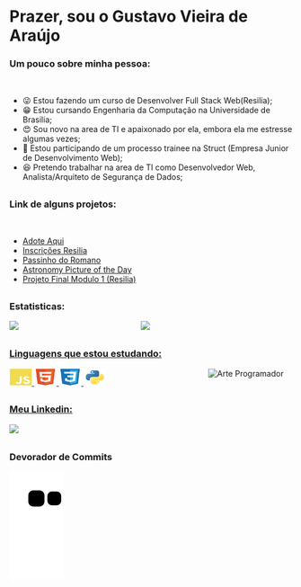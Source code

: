 <h1>Prazer, sou o Gustavo Vieira de Araújo</h1>

<div>
  <h3>
    Um pouco sobre minha pessoa:
  </h3><br>
  <ul>
    <li>
      😜 Estou fazendo um curso de Desenvolver Full Stack Web(Resilia);
    </li>
    <li>
      😁 Estou cursando Engenharia da Computação na Universidade de Brasilia;
    </li>
    <li>
      😍 Sou novo na area de TI e apaixonado por ela, embora ela me estresse algumas vezes;
    </li>
    <li>
      🤩 Estou participando de um processo trainee na Struct (Empresa Junior de Desenvolvimento Web);
    </li>
    <li>
      😆 Pretendo trabalhar na area de TI como Desenvolvedor Web, Analista/Arquiteto de Segurança de Dados;
    </li>
   </ul>
</div>
  
##

<div>
  <h3>
    Link de alguns projetos:
  </h3><br>
  <ul>
      <li>
        <a href="https://gustavovieiradearaujo.github.io/Adote-Aqui-ON/">Adote Aqui</a>
      </li>
      <li>
        <a href="https://gustavovieiradearaujo.github.io/Inscricoes-Resilia-ON/">Inscrições Resilia</a>
      </li>
      <li>
        <a href="https://gustavovieiradearaujo.github.io/Passinho-do-Romano-ON/">Passinho do Romano</a>
      </li>
      <li>
        <a href="https://gustavovieiradearaujo.github.io/APOD-ON/">Astronomy Picture of the Day</a>
      </li>
      <li>
        <a href="https://gustavovieiradearaujo.github.io/Projeto-Final-Modulo-1-Resilia-ON/">Projeto Final Modulo 1 (Resilia)</a>
      </li>
    </ul>
</div>
 
 ##
 
<div>
  <h3>
    Estatisticas:
  </h3>
    <a href="https://github.com/GustavoVieiraDeAraujo" target="_blank">
    <img hight="530em" width="530em" src="https://github-readme-stats.vercel.app/api?username=GustavoVieiraDeAraujo&show_icons=true&theme=dracula&include_all_commits=true&count_private=true">
    <img hight="230em" width="270em" align="right" src="https://github-readme-stats.vercel.app/api/top-langs/?username=GustavoVieiraDeAraujo&layout=compact&langs_count=7&theme=dracula">  
</div>
 
##
  
<div>
  <h3>
    Linguagens que estou estudando:
  </h3>
    <img  alt="Js" height="30" width="40" src="https://raw.githubusercontent.com/devicons/devicon/master/icons/javascript/javascript-plain.svg">
    <img  alt="HTML" height="30" width="40" src="https://raw.githubusercontent.com/devicons/devicon/master/icons/html5/html5-original.svg">
    <img  alt="CSS" height="30" width="40" src="https://raw.githubusercontent.com/devicons/devicon/master/icons/css3/css3-original.svg">
    <img  alt="Python" height="30" width="40" src="https://raw.githubusercontent.com/devicons/devicon/master/icons/python/python-original.svg">
    <img align="right" alt="Arte Programador" height="150" width="150" src="https://static.vecteezy.com/ti/vetor-gratis/p1/2590171-programador-com-codigos-vetor.jpg">
</div>
  
## 
  
<div>
  <h3>
    Meu Linkedin:
  </h3>
    <a href="https://www.linkedin.com/in/gustavo-vieira-de-ara%C3%BAjo-4538831a4" target="_blank">
    <img src="https://img.shields.io/badge/-LinkedIn-%230077B5?style=for-the-badge&logo=linkedin&logoColor=white" target="_blank"></a> 
</div>

##
<div>
  <h3>
    Devorador de Commits
  </h3>
</div>
  
![Snake animation](https://github.com/GustavoVieiraDeAraujo/GustavoVieiraDeAraujo/blob/output/github-contribution-grid-snake.svg)
